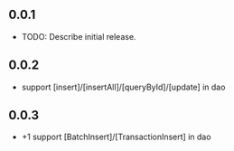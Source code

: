 ## 0.0.1

* TODO: Describe initial release.

## 0.0.2

* support [insert]/[insertAll]/[queryById]/[update] in dao

## 0.0.3

* +1 support [BatchInsert]/[TransactionInsert] in dao